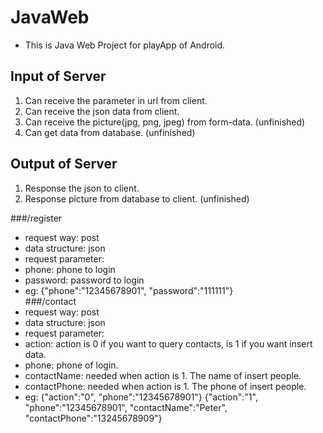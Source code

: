 # JavaWeb
* This is Java Web Project for playApp of Android.

## Input of Server
1. Can receive the parameter in url from client.
2. Can receive the json data from client.
3. Can receive the picture(jpg, png, jpeg) from form-data. (unfinished)
4. Can get data from database. (unfinished)

## Output of Server
1. Response the json to client.
2. Response picture from database to client. (unfinished)

###/register
* request way: post  
* data structure: json  
* request parameter:  
* phone: phone to login  
* password: password to login  
* eg: {"phone":"12345678901", "password":"111111"}  
###/contact  
* request way: post  
* data structure: json  
* request parameter:  
* action: action is 0 if you want to query contacts, is 1 if you want insert data.  
* phone: phone of login.  
* contactName: needed when action is 1. The name of insert people.  
* contactPhone: needed when action is 1. The phone of insert people.  
* eg: {"action":"0", "phone":"12345678901"} {"action":"1", "phone":"12345678901", "contactName":"Peter", "contactPhone":"13245678909"}  
